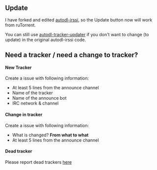 ## Update

I have forked and edited [autodl-irssi](https://github.com/mkgeeky/autodl-irssi), so the Update button now will work from ruTorrent.

You can still use [autodl-tracker-updater](https://github.com/mkgeeky/autodl-trackers-updater) if you don't want to change (to update) in the original autodl-irssi code.

## Need a tracker / need a change to tracker?

#### New Tracker

Create a issue with following information:
* At least 5 lines from the announce channel
* Name of the tracker
* Name of the announce bot
* IRC network & channel

#### Change in tracker

Create a issue with following information:
* What is changed? **From what to what**
* At least 5 lines from the announce channel

#### Dead tracker

Please report dead trackers [here](https://github.com/mkgeeky/autodl-trackers/issues/21)